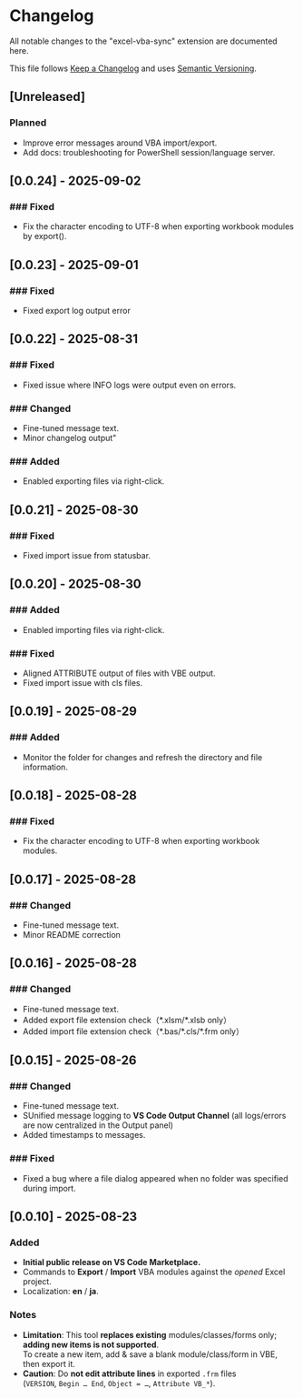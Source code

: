 ﻿# Changelog
All notable changes to the "excel-vba-sync" extension are documented here.

This file follows [Keep a Changelog](https://keepachangelog.com/en/1.1.0/)
and uses [Semantic Versioning](https://semver.org/spec/v2.0.0.html).

## [Unreleased]
### Planned
- Improve error messages around VBA import/export.
- Add docs: troubleshooting for PowerShell session/language server.

## [0.0.24] - 2025-09-02
### ### Fixed
- Fix the character encoding to UTF-8 when exporting workbook modules by export().

## [0.0.23] - 2025-09-01
### ### Fixed
- Fixed export log output error

## [0.0.22] - 2025-08-31
### ### Fixed
- Fixed issue where INFO logs were output even on errors.

### ### Changed
- Fine-tuned message text.
- Minor changelog output"

### ### Added
- Enabled exporting files via right-click.

## [0.0.21] - 2025-08-30
### ### Fixed
- Fixed import issue from statusbar.

## [0.0.20] - 2025-08-30
### ### Added
- Enabled importing files via right-click.

### ### Fixed
- Aligned ATTRIBUTE output of files with VBE output.
- Fixed import issue with cls files.

## [0.0.19] - 2025-08-29
### ### Added
- Monitor the folder for changes and refresh the directory and file information.

## [0.0.18] - 2025-08-28
### ### Fixed
- Fix the character encoding to UTF-8 when exporting workbook modules.

## [0.0.17] - 2025-08-28
### ### Changed
- Fine-tuned message text.
- Minor README correction

## [0.0.16] - 2025-08-28
### ### Changed
- Fine-tuned message text.
- Added export file extension check（\*.xlsm/\*.xlsb only）
- Added import file extension check（\*.bas/\*.cls/\*.frm only）

## [0.0.15] - 2025-08-26
### ### Changed
- Fine-tuned message text.
- SUnified message logging to **VS Code Output Channel** (all logs/errors are now centralized in the Output panel)
- Added timestamps to messages.

### ### Fixed
- Fixed a bug where a file dialog appeared when no folder was specified during import.

## [0.0.10] - 2025-08-23
### Added
- **Initial public release on VS Code Marketplace.**
- Commands to **Export** / **Import** VBA modules against the *opened* Excel project.
- Localization: **en** / **ja**.

### Notes
- **Limitation**: This tool **replaces existing** modules/classes/forms only; **adding new items is not supported**.  
  To create a new item, add & save a blank module/class/form in VBE, then export it.
- **Caution**: Do **not edit attribute lines** in exported `.frm` files  
  (`VERSION`, `Begin … End`, `Object = …`, `Attribute VB_*`).

